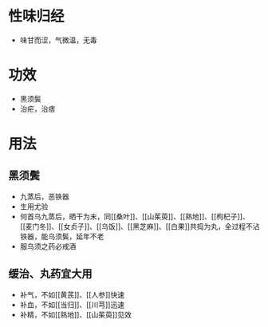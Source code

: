# 性味归经 
- 味甘而涩，气微温，无毒
# 功效
- 黑须鬓
- 治疟，治痞
# 用法
## 黑须鬓
- 九蒸后，恶铁器
- 生用尤验
- 何首乌九蒸后，晒干为末，同[[桑叶]]、[[山茱萸]]、[[熟地]]、[[枸杞子]]、[[麦门冬]]、[[女贞子]]、[[乌饭]]、[[黑芝麻]]、[[白果]]共捣为丸，全过程不沾铁器，能乌须鬓，延年不老
- 服乌须之药必戒酒
## 缓治、丸药宜大用
- 补气，不如[[黄芪]]、[[人参]]快速
- 补血，不如[[当归]]、[[川芎]]迅速
- 补精，不如[[熟地]]、[[山茱萸]]见效